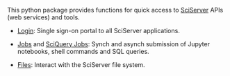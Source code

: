 
This python package provides functions for quick access to [SciServer](http://www.sciserver.org) APIs (web services) and tools.

 * [Login](http://portal.sciserver.org): Single sign-on portal to all SciServer applications.

 * [Jobs](http://apps.sciserver.org/compute/jobs) and [SciQuery Jobs](http://apps.sciserver.org/sciquery-ui/): Synch and asynch submission of Jupyter notebooks, shell commands and SQL queries.
 
 * [Files](http://apps.sciserver.org/dashboard/files): Interact with the SciServer file system.

